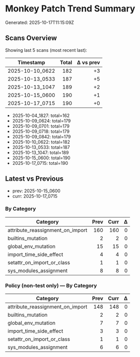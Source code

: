 # Monkey Patch Trend Summary

Generated: 2025-10-17T11:15:09Z

## Scans Overview

Showing last 5 scans (most recent last):

| Timestamp | Total | Δ vs prev |
|---|---:|---:|
| 2025-10-10_0622 | 182 | +3 |
| 2025-10-13_0533 | 187 | +5 |
| 2025-10-13_1047 | 189 | +2 |
| 2025-10-15_0600 | 190 | +1 |
| 2025-10-17_0715 | 190 | +0 |

- 2025-10-04_1827: total=162
- 2025-10-09_0624: total=179
- 2025-10-09_0701: total=179
- 2025-10-09_0718: total=179
- 2025-10-09_0842: total=179
- 2025-10-10_0622: total=182
- 2025-10-13_0533: total=187
- 2025-10-13_1047: total=189
- 2025-10-15_0600: total=190
- 2025-10-17_0715: total=190

## Latest vs Previous

- prev: 2025-10-15_0600
- curr: 2025-10-17_0715

### By Category
| Category | Prev | Curr | Δ |
|---|---:|---:|---:|
| attribute_reassignment_on_import | 160 | 160 | 0 |
| builtins_mutation | 2 | 2 | 0 |
| global_env_mutation | 15 | 15 | 0 |
| import_time_side_effect | 4 | 4 | 0 |
| setattr_on_import_or_class | 1 | 1 | 0 |
| sys_modules_assignment | 8 | 8 | 0 |

### Policy (non-test only) — By Category
| Category | Prev | Curr | Δ |
|---|---:|---:|---:|
| attribute_reassignment_on_import | 148 | 148 | 0 |
| builtins_mutation | 2 | 2 | 0 |
| global_env_mutation | 7 | 7 | 0 |
| import_time_side_effect | 3 | 3 | 0 |
| setattr_on_import_or_class | 1 | 1 | 0 |
| sys_modules_assignment | 6 | 6 | 0 |

